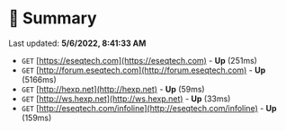 # 📖 Summary
Last updated: **5/6/2022, 8:41:33 AM**

- `GET` [https://eseqtech.com](https://eseqtech.com) - **Up** (251ms)
- `GET` [http://forum.eseqtech.com](http://forum.eseqtech.com) - **Up** (5166ms)
- `GET` [http://hexp.net](http://hexp.net) - **Up** (59ms)
- `GET` [http://ws.hexp.net](http://ws.hexp.net) - **Up** (33ms)
- `GET` [http://eseqtech.com/infoline](http://eseqtech.com/infoline) - **Up** (159ms)
